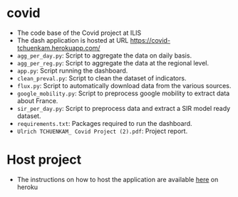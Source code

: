 # covid
* The code base of the Covid project at ILIS 
* The dash application is hosted at URL https://covid-tchuenkam.herokuapp.com/
* `agg_per_day.py`: Script to aggregate the data on daily basis.
* `agg_per_reg.py`: Script to aggregate the data at the regional level. 
* `app.py`: Script running the dashboard.
* `clean_preval.py`: Script to clean the dataset of indicators.
* `flux.py`: Script to automatically download data from the various sources.
* `google_mobility.py`: Script to preprocess google mobility to extract data about France. 
* `sir_per_day.py`: Script to preprocess data and extract a SIR model ready dataset. 
* `requirements.txt`: Packages required to run the dashboard.
* `Ulrich TCHUENKAM_ Covid Project (2).pdf`: Project report. 

# Host project
* The instructions on how to host the application are available [here](https://dash.plotly.com/deployment) on heroku 

